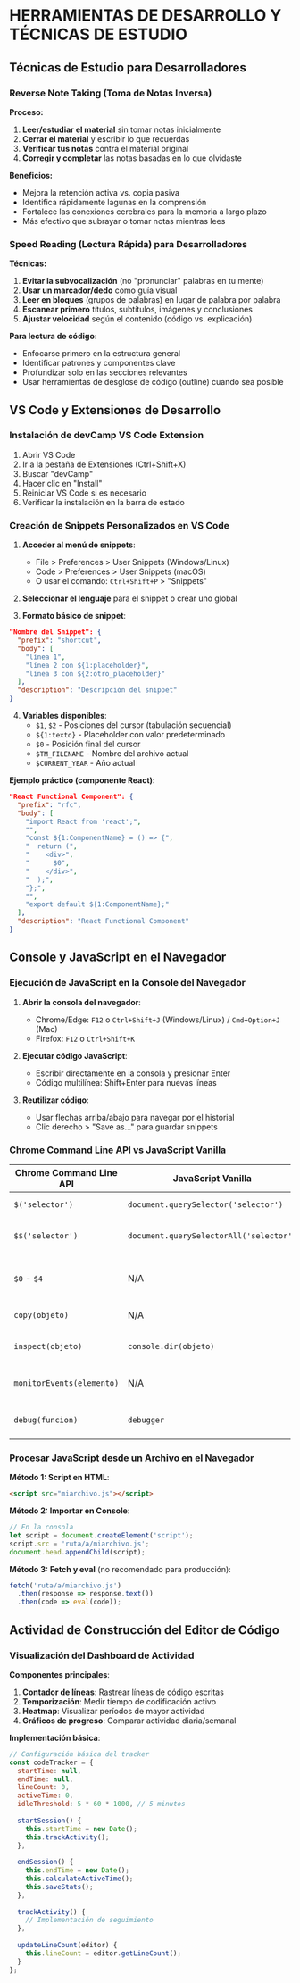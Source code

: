 # HERRAMIENTAS DE DESARROLLO Y TÉCNICAS DE ESTUDIO

## Técnicas de Estudio para Desarrolladores

### Reverse Note Taking (Toma de Notas Inversa)

**Proceso:**
1. **Leer/estudiar el material** sin tomar notas inicialmente
2. **Cerrar el material** y escribir lo que recuerdas
3. **Verificar tus notas** contra el material original
4. **Corregir y completar** las notas basadas en lo que olvidaste

**Beneficios:**
- Mejora la retención activa vs. copia pasiva
- Identifica rápidamente lagunas en la comprensión
- Fortalece las conexiones cerebrales para la memoria a largo plazo
- Más efectivo que subrayar o tomar notas mientras lees

### Speed Reading (Lectura Rápida) para Desarrolladores

**Técnicas:**
1. **Evitar la subvocalización** (no "pronunciar" palabras en tu mente)
2. **Usar un marcador/dedo** como guía visual
3. **Leer en bloques** (grupos de palabras) en lugar de palabra por palabra
4. **Escanear primero** títulos, subtítulos, imágenes y conclusiones
5. **Ajustar velocidad** según el contenido (código vs. explicación)

**Para lectura de código:**
- Enfocarse primero en la estructura general
- Identificar patrones y componentes clave
- Profundizar solo en las secciones relevantes
- Usar herramientas de desglose de código (outline) cuando sea posible

## VS Code y Extensiones de Desarrollo

### Instalación de devCamp VS Code Extension

1. Abrir VS Code
2. Ir a la pestaña de Extensiones (Ctrl+Shift+X)
3. Buscar "devCamp"
4. Hacer clic en "Install"
5. Reiniciar VS Code si es necesario
6. Verificar la instalación en la barra de estado

### Creación de Snippets Personalizados en VS Code

1. **Acceder al menú de snippets**:
   - File > Preferences > User Snippets (Windows/Linux)
   - Code > Preferences > User Snippets (macOS)
   - O usar el comando: `Ctrl+Shift+P` > "Snippets"

2. **Seleccionar el lenguaje** para el snippet o crear uno global

3. **Formato básico de snippet**:
```json
"Nombre del Snippet": {
  "prefix": "shortcut",
  "body": [
    "línea 1",
    "línea 2 con ${1:placeholder}",
    "línea 3 con ${2:otro_placeholder}"
  ],
  "description": "Descripción del snippet"
}
```

4. **Variables disponibles**:
   - `$1`, `$2` - Posiciones del cursor (tabulación secuencial)
   - `${1:texto}` - Placeholder con valor predeterminado
   - `$0` - Posición final del cursor
   - `$TM_FILENAME` - Nombre del archivo actual
   - `$CURRENT_YEAR` - Año actual

**Ejemplo práctico (componente React):**
```json
"React Functional Component": {
  "prefix": "rfc",
  "body": [
    "import React from 'react';",
    "",
    "const ${1:ComponentName} = () => {",
    "  return (",
    "    <div>",
    "      $0",
    "    </div>",
    "  );",
    "};",
    "",
    "export default ${1:ComponentName};"
  ],
  "description": "React Functional Component"
}
```

## Console y JavaScript en el Navegador

### Ejecución de JavaScript en la Console del Navegador

1. **Abrir la consola del navegador**:
   - Chrome/Edge: `F12` o `Ctrl+Shift+J` (Windows/Linux) / `Cmd+Option+J` (Mac)
   - Firefox: `F12` o `Ctrl+Shift+K`

2. **Ejecutar código JavaScript**:
   - Escribir directamente en la consola y presionar Enter
   - Código multilínea: Shift+Enter para nuevas líneas

3. **Reutilizar código**:
   - Usar flechas arriba/abajo para navegar por el historial
   - Clic derecho > "Save as..." para guardar snippets

### Chrome Command Line API vs JavaScript Vanilla

| Chrome Command Line API | JavaScript Vanilla | Descripción |
|------------------------|-------------------|-------------|
| `$('selector')` | `document.querySelector('selector')` | Seleccionar un elemento |
| `$$('selector')` | `document.querySelectorAll('selector')` | Seleccionar múltiples elementos |
| `$0` - `$4` | N/A | Referencias a los últimos elementos inspeccionados |
| `copy(objeto)` | N/A | Copiar al portapapeles |
| `inspect(objeto)` | `console.dir(objeto)` | Inspeccionar objeto en el panel DOM |
| `monitorEvents(elemento)` | N/A | Monitorear eventos en un elemento |
| `debug(funcion)` | `debugger` | Establecer punto de interrupción |

### Procesar JavaScript desde un Archivo en el Navegador

**Método 1: Script en HTML**:
```html
<script src="miarchivo.js"></script>
```

**Método 2: Importar en Console**:
```javascript
// En la consola
let script = document.createElement('script');
script.src = 'ruta/a/miarchivo.js';
document.head.appendChild(script);
```

**Método 3: Fetch y eval** (no recomendado para producción):
```javascript
fetch('ruta/a/miarchivo.js')
  .then(response => response.text())
  .then(code => eval(code));
```

## Actividad de Construcción del Editor de Código

### Visualización del Dashboard de Actividad

**Componentes principales**:
1. **Contador de líneas**: Rastrear líneas de código escritas
2. **Temporización**: Medir tiempo de codificación activo
3. **Heatmap**: Visualizar períodos de mayor actividad
4. **Gráficos de progreso**: Comparar actividad diaria/semanal

**Implementación básica**:
```javascript
// Configuración básica del tracker
const codeTracker = {
  startTime: null,
  endTime: null,
  lineCount: 0,
  activeTime: 0,
  idleThreshold: 5 * 60 * 1000, // 5 minutos
  
  startSession() {
    this.startTime = new Date();
    this.trackActivity();
  },
  
  endSession() {
    this.endTime = new Date();
    this.calculateActiveTime();
    this.saveStats();
  },
  
  trackActivity() {
    // Implementación de seguimiento
  },
  
  updateLineCount(editor) {
    this.lineCount = editor.getLineCount();
  }
};
```
